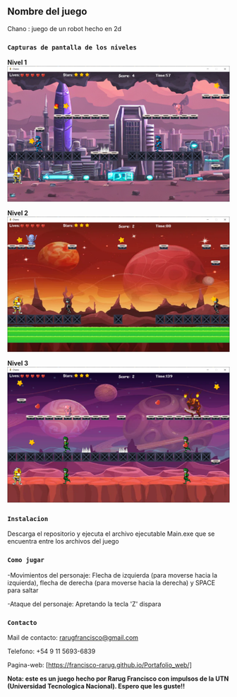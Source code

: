 ## Nombre del juego

Chano : juego de un robot hecho en 2d

### `Capturas de pantalla de los niveles`

**Nivel 1**
![1-Nivel](image-1.png)

**Nivel 2**
![2-Nivel](image-2.png)

**Nivel 3**
![3-Nivel](image-3.png)

### `Instalacion`

Descarga el repositorio y ejecuta el archivo ejecutable Main.exe que se encuentra entre los archivos del juego

### `Como jugar`

-Movimientos del personaje: Flecha de izquierda (para moverse hacia la izquierda), flecha de derecha (para moverse hacia la derecha) y SPACE para saltar

-Ataque del personaje: Apretando la tecla 'Z' dispara


### `Contacto`

Mail de contacto: rarugfrancisco@gmail.com

Telefono: +54 9 11 5693-6839

Pagina-web: [https://francisco-rarug.github.io/Portafolio_web/]


**Nota: este es un juego hecho por Rarug Francisco con impulsos de la UTN (Universidad Tecnologica Nacional). Espero que les guste!!**